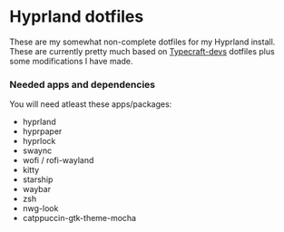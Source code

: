 # Hyprland dotfiles

These are my somewhat non-complete dotfiles for my Hyprland install. These are currently pretty much based on [Typecraft-devs](https://github.com/typecraft-dev/dotfiles) dotfiles
plus some modifications I have made.


### Needed apps and dependencies

You will need atleast these apps/packages:

- hyprland
- hyprpaper
- hyprlock
- swaync
- wofi / rofi-wayland
- kitty
- starship
- waybar
- zsh
- nwg-look
- catppuccin-gtk-theme-mocha
